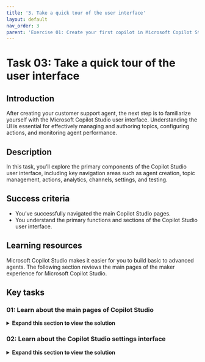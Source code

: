 ```yaml
---
title: '3. Take a quick tour of the user interface'
layout: default
nav_order: 3
parent: 'Exercise 01: Create your first copilot in Microsoft Copilot Studio'
---
```


# Task 03: Take a quick tour of the user interface

## Introduction

After creating your customer support agent, the next step is to familiarize yourself with the Microsoft Copilot Studio user interface. Understanding the UI is essential for effectively managing and authoring topics, configuring actions, and monitoring agent performance.

## Description

In this task, you’ll explore the primary components of the Copilot Studio user interface, including key navigation areas such as agent creation, topic management, actions, analytics, channels, settings, and testing.

## Success criteria

-   You’ve successfully navigated the main Copilot Studio pages.
-   You understand the primary functions and sections of the Copilot Studio user interface.

## Learning resources

Microsoft Copilot Studio makes it easier for you to build basic to advanced agents. The following section reviews the main pages of the maker experience for Microsoft Copilot Studio.

## Key tasks

### 01: Learn about the main pages of Copilot Studio

<details markdown="block"> 
  <summary><strong>Expand this section to view the solution</strong></summary> 

![w7c2lfe1.jpg](../../media/w7c2lfe1.jpg)

![75cdh408.jpg](../../media/75cdh408.jpg)

#### **A**
- **Home** - Microsoft Copilot Studio home page where you can start creating new agents from. It contains the list of recent agents, a list of agent templates to get you started, and learning resources. 
- **Create** - This menu gives you the conversational agent creation experience. 
- **Agents** - List of all the agents you have access to in the environment. 
- **Library** - List of connectors available for the extension of Microsoft first-party agents. 

#### **B**
- **Overview** - Description of the agent, its instructions, and a quick view of its configuration (knowledge sources, topics, actions, publish status, and so on). 
- **Knowledge** - Where you manage the agent knowledge sources (such as websites or files). 
- **Topics** - Where you manage custom and system topics. Topics are the core building blocks of an agent. Topics can be seen as the agent competencies: they define how a conversational dialog plays out. Topics are discrete conversation paths that, when used together, allow users to have a conversation that feels natural and flows appropriately. 
- **Actions** - Where you manage actions. Actions are pieces of logic with inputs and outputs. They leverage Power Platform components such as connectors, Power Platform cloud flows, AI Builder custom prompts, or Bot Framework skills. Actions are useful to leverage generative AI to prompt the user for the necessary inputs as well as to summarize the output of the action in the desired format. 
- **Analytics** - Where you can view metrics to monitor how well your agent is serving your users and identify ways to improve it. 
- **Channels** - Where you configure how your agent is made available to your users (for example, Teams or a website). 
 
#### **C**
- **Environment** - Where you can identify the Power Platform environment you're working from. You would typically create and author an agent in a development environment and deploy it to test and production environments. 

#### **D**
- **Publish** - Where you can make the latest version of your agent available to your users. Apart from the test pane, changes are not reflected to your end users if you haven't published the agent. 
- **Settings** - Where you can manage your agent configuration (such as advanced settings, security, and language). 

#### **E**
- **Test your agent** - Where you can immediately test your agent and your customizations, even without saving. 

</details>

### 02: Learn about the Copilot Studio settings interface

<details markdown="block"> 
  <summary><strong>Expand this section to view the solution</strong></summary> 

First, go to the Settings under the Contoso environment:
![1nczryfz.jpg](../../media/1nczryfz.jpg)

This is the settings interface:
![b9yfql7a.jpg](../../media/b9yfql7a.jpg)

1. **Agent details** - Where you can update the agent display name, icon, and modify advanced settings (for example, configure the Azure Application Insights integration)
2. **Generative AI** - Where you can choose to replace the more classic natural language understanding approach for topic triggering and entity extraction with one that's based on a large language model to do multi-intent detection and more complex entity extraction. This is also where you can configure content moderation settings for knowledge sources (to reduce risks of hallucinations).
3. **Security** - Where you can share your agent with other users (to co-author it) or with security groups (to use it). This is also where you configure end-user authentication settings (the type of authentication and whether it's enforced), and web channel security, that allows you to further secure the Direct Line channel that's used for any web or custom application deployment.
4. **Entities** - Copilot Studio has many pre-built entities to help identify key information in a user utterance (for example, a city, date, or number). This menu is also where you can define your own closed-list entities or regular expression entities.
5. **Skills** - Where you register external Bot Framework skills that your Copilot Studio agent can call, or where you can configure how existing Azure Service Bot can use your Copilot Studio agent as a skill.
6. **Languages** - Where you can configure additional languages your agent can be used in and localized into.
7. **Language understanding** - Where you can configure custom language models developed and trained on Azure AI Language in Azure Conversational Language Understanding (CLU). When configured, this effectively replaces the out-of-the-box natural language understanding model (NLU) for intent detection and can also replace entity detection and extraction.

</details>